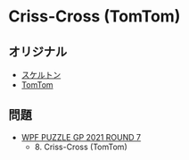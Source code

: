 # Criss-Cross (TomTom)

## オリジナル
- [スケルトン](crisscross.md)
- [TomTom](tomtom.md)

## 問題
- [WPF PUZZLE GP 2021 ROUND 7](../questions/wpfpgp2021_7.md)
	- 8\. Criss-Cross (TomTom)
